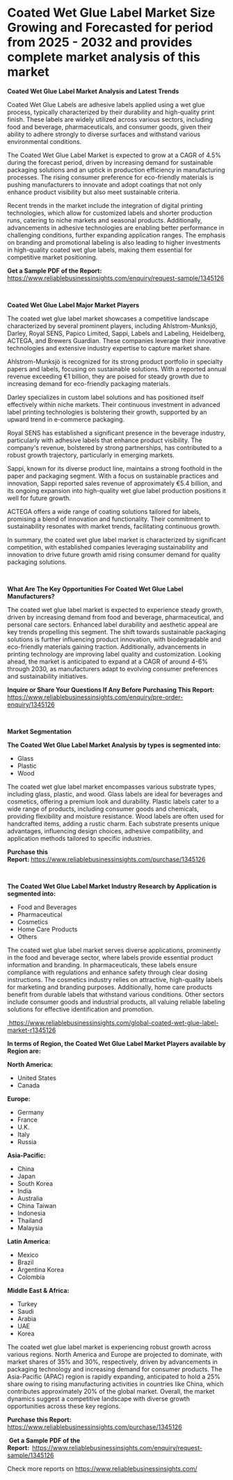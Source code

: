 <p><h1>Coated Wet Glue Label Market Size Growing and Forecasted for period from 2025 - 2032 and provides complete market analysis of this market</h1></p><p><strong>Coated Wet Glue Label Market Analysis and Latest Trends</strong></p>
<p><p>Coated Wet Glue Labels are adhesive labels applied using a wet glue process, typically characterized by their durability and high-quality print finish. These labels are widely utilized across various sectors, including food and beverage, pharmaceuticals, and consumer goods, given their ability to adhere strongly to diverse surfaces and withstand various environmental conditions.</p><p>The Coated Wet Glue Label Market is expected to grow at a CAGR of 4.5% during the forecast period, driven by increasing demand for sustainable packaging solutions and an uptick in production efficiency in manufacturing processes. The rising consumer preference for eco-friendly materials is pushing manufacturers to innovate and adopt coatings that not only enhance product visibility but also meet sustainable criteria.</p><p>Recent trends in the market include the integration of digital printing technologies, which allow for customized labels and shorter production runs, catering to niche markets and seasonal products. Additionally, advancements in adhesive technologies are enabling better performance in challenging conditions, further expanding application ranges. The emphasis on branding and promotional labeling is also leading to higher investments in high-quality coated wet glue labels, making them essential for competitive market positioning.</p></p>
<p><strong>Get a Sample PDF of the Report:&nbsp;</strong> <a href="https://www.reliablebusinessinsights.com/enquiry/request-sample/1345126?utm_campaign=2930&utm_medium=2&utm_source=Github&utm_content=ia&utm_term=08032025&utm_id=coated-wet-glue-label">https://www.reliablebusinessinsights.com/enquiry/request-sample/1345126</a></p>
<p>&nbsp;</p>
<p><strong>Coated Wet Glue Label Major Market Players</strong></p>
<p><p>The coated wet glue label market showcases a competitive landscape characterized by several prominent players, including Ahlstrom-Munksjö, Darley, Royal SENS, Papico Limited, Sappi, Labels and Labeling, Heidelberg, ACTEGA, and Brewers Guardian. These companies leverage their innovative technologies and extensive industry expertise to capture market share.</p><p>Ahlstrom-Munksjö is recognized for its strong product portfolio in specialty papers and labels, focusing on sustainable solutions. With a reported annual revenue exceeding €1 billion, they are poised for steady growth due to increasing demand for eco-friendly packaging materials.</p><p>Darley specializes in custom label solutions and has positioned itself effectively within niche markets. Their continuous investment in advanced label printing technologies is bolstering their growth, supported by an upward trend in e-commerce packaging.</p><p>Royal SENS has established a significant presence in the beverage industry, particularly with adhesive labels that enhance product visibility. The company's revenue, bolstered by strong partnerships, has contributed to a robust growth trajectory, particularly in emerging markets.</p><p>Sappi, known for its diverse product line, maintains a strong foothold in the paper and packaging segment. With a focus on sustainable practices and innovation, Sappi reported sales revenue of approximately €5.4 billion, and its ongoing expansion into high-quality wet glue label production positions it well for future growth.</p><p>ACTEGA offers a wide range of coating solutions tailored for labels, promising a blend of innovation and functionality. Their commitment to sustainability resonates with market trends, facilitating continuous growth.</p><p>In summary, the coated wet glue label market is characterized by significant competition, with established companies leveraging sustainability and innovation to drive future growth amid rising consumer demand for quality packaging solutions.</p></p>
<p>&nbsp;</p>
<p><strong>What Are The Key Opportunities For Coated Wet Glue Label Manufacturers?</strong></p>
<p><p>The coated wet glue label market is expected to experience steady growth, driven by increasing demand from food and beverage, pharmaceutical, and personal care sectors. Enhanced label durability and aesthetic appeal are key trends propelling this segment. The shift towards sustainable packaging solutions is further influencing product innovation, with biodegradable and eco-friendly materials gaining traction. Additionally, advancements in printing technology are improving label quality and customization. Looking ahead, the market is anticipated to expand at a CAGR of around 4-6% through 2030, as manufacturers adapt to evolving consumer preferences and sustainability initiatives.</p></p>
<p><strong>Inquire or Share Your Questions If Any Before Purchasing This Report:</strong> <a href="https://www.reliablebusinessinsights.com/enquiry/pre-order-enquiry/1345126?utm_campaign=2930&utm_medium=2&utm_source=Github&utm_content=ia&utm_term=08032025&utm_id=coated-wet-glue-label">https://www.reliablebusinessinsights.com/enquiry/pre-order-enquiry/1345126</a></p>
<p>&nbsp;</p>
<p><strong>Market Segmentation</strong></p>
<p><strong>The Coated Wet Glue Label Market Analysis by types is segmented into:</strong></p>
<p><ul><li>Glass</li><li>Plastic</li><li>Wood</li></ul></p>
<p><p>The coated wet glue label market encompasses various substrate types, including glass, plastic, and wood. Glass labels are ideal for beverages and cosmetics, offering a premium look and durability. Plastic labels cater to a wide range of products, including consumer goods and chemicals, providing flexibility and moisture resistance. Wood labels are often used for handcrafted items, adding a rustic charm. Each substrate presents unique advantages, influencing design choices, adhesive compatibility, and application methods tailored to specific industries.</p></p>
<p><strong>Purchase this Report:&nbsp;</strong><a href="https://www.reliablebusinessinsights.com/purchase/1345126?utm_campaign=2930&utm_medium=2&utm_source=Github&utm_content=ia&utm_term=08032025&utm_id=coated-wet-glue-label">https://www.reliablebusinessinsights.com/purchase/1345126</a></p>
<p>&nbsp;</p>
<p><strong>The Coated Wet Glue Label Market Industry Research by Application is segmented into:</strong></p>
<p><ul><li>Food and Beverages</li><li>Pharmaceutical</li><li>Cosmetics</li><li>Home Care Products</li><li>Others</li></ul></p>
<p><p>The coated wet glue label market serves diverse applications, prominently in the food and beverage sector, where labels provide essential product information and branding. In pharmaceuticals, these labels ensure compliance with regulations and enhance safety through clear dosing instructions. The cosmetics industry relies on attractive, high-quality labels for marketing and branding purposes. Additionally, home care products benefit from durable labels that withstand various conditions. Other sectors include consumer goods and industrial products, all valuing reliable labeling solutions for effective identification and promotion.</p></p>
<p><a href="https://www.reliablebusinessinsights.com/global-coated-wet-glue-label-market-r1345126?utm_campaign=2930&utm_medium=2&utm_source=Github&utm_content=ia&utm_term=08032025&utm_id=coated-wet-glue-label">&nbsp;https://www.reliablebusinessinsights.com/global-coated-wet-glue-label-market-r1345126</a></p>
<p><strong>In terms of Region, the Coated Wet Glue Label Market Players available by Region are:</strong></p>
<p>
    <p> <strong> North America: </strong>
        <ul>
            <li>United States</li>
            <li>Canada</li>
        </ul>
        </p> 
    <p> <strong> Europe: </strong>
        <ul>
            <li>Germany</li>
            <li>France</li>
            <li>U.K.</li>
            <li>Italy</li>
            <li>Russia</li>
        </ul>
        </p> 
    <p> <strong> Asia-Pacific: </strong>
        <ul>
            <li>China</li>
            <li>Japan</li>
            <li>South Korea</li>
            <li>India</li>
            <li>Australia</li>
            <li>China Taiwan</li>
            <li>Indonesia</li>
            <li>Thailand</li>
            <li>Malaysia</li>
        </ul>
        </p> 
    <p> <strong> Latin America: </strong>
        <ul>
            <li>Mexico</li>
            <li>Brazil</li>
            <li>Argentina Korea</li>
            <li>Colombia</li>
        </ul>
        </p> 
    <p> <strong> Middle East & Africa: </strong>
        <ul>
            <li>Turkey</li>
            <li>Saudi</li>
            <li>Arabia</li>
            <li>UAE</li>
            <li>Korea</li>
        </ul>
    </p>
    </p>
<p><p>The coated wet glue label market is experiencing robust growth across various regions. North America and Europe are projected to dominate, with market shares of 35% and 30%, respectively, driven by advancements in packaging technology and increasing demand for consumer products. The Asia-Pacific (APAC) region is rapidly expanding, anticipated to hold a 25% share owing to rising manufacturing activities in countries like China, which contributes approximately 20% of the global market. Overall, the market dynamics suggest a competitive landscape with diverse growth opportunities across these key regions.</p></p>
<p><strong>Purchase this Report: </strong><a href="https://www.reliablebusinessinsights.com/purchase/1345126?utm_campaign=2930&utm_medium=2&utm_source=Github&utm_content=ia&utm_term=08032025&utm_id=coated-wet-glue-label">https://www.reliablebusinessinsights.com/purchase/1345126</a></p>
<p>&nbsp;<strong>Get a Sample PDF of the Report:&nbsp;&nbsp;</strong><a href="https://www.reliablebusinessinsights.com/enquiry/request-sample/1345126?utm_campaign=2930&utm_medium=2&utm_source=Github&utm_content=ia&utm_term=08032025&utm_id=coated-wet-glue-label">https://www.reliablebusinessinsights.com/enquiry/request-sample/1345126</a></p>
<p><strong></strong></p>
<p>Check more reports on <a href="https://www.reliablebusinessinsights.com/?utm_campaign=2930&utm_medium=2&utm_source=Github&utm_content=ia&utm_term=08032025&utm_id=coated-wet-glue-label">https://www.reliablebusinessinsights.com/</a></p>